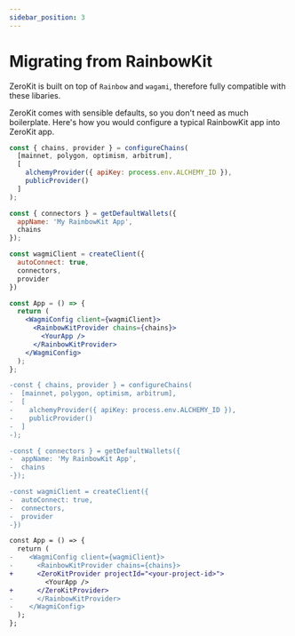 ```yaml
---
sidebar_position: 3
---
```


# Migrating from RainbowKit

ZeroKit is built on top of `Rainbow` and `wagami`, therefore fully compatible with these libaries.

ZeroKit comes with sensible defaults, so you don't need as much boilerplate.  Here's how you would configure a typical RainbowKit app into ZeroKit app.

```jsx
const { chains, provider } = configureChains(
  [mainnet, polygon, optimism, arbitrum],
  [
    alchemyProvider({ apiKey: process.env.ALCHEMY_ID }),
    publicProvider()
  ]
);

const { connectors } = getDefaultWallets({
  appName: 'My RainbowKit App',
  chains
});

const wagmiClient = createClient({
  autoConnect: true,
  connectors,
  provider
})

const App = () => {
  return (
    <WagmiConfig client={wagmiClient}>
      <RainbowKitProvider chains={chains}>
        <YourApp />
      </RainbowKitProvider>
    </WagmiConfig>
  );
};

```


```diff
-const { chains, provider } = configureChains(
-  [mainnet, polygon, optimism, arbitrum],
-  [
-    alchemyProvider({ apiKey: process.env.ALCHEMY_ID }),
-    publicProvider()
-  ]
-);

-const { connectors } = getDefaultWallets({
-  appName: 'My RainbowKit App',
-  chains
-});

-const wagmiClient = createClient({
-  autoConnect: true,
-  connectors,
-  provider
-})

const App = () => {
  return (
-    <WagmiConfig client={wagmiClient}>
-      <RainbowKitProvider chains={chains}>
+      <ZeroKitProvider projectId="<your-project-id>">
         <YourApp />
+      </ZeroKitProvider>
-      </RainbowKitProvider>
-    </WagmiConfig>
  );
};
```